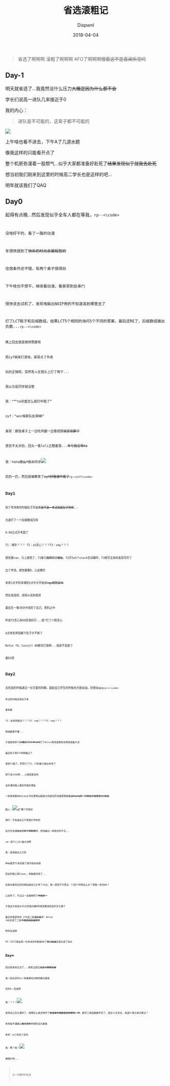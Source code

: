 ﻿---
layout:     post
title:      "省选滚粗记"
date:       2018-04-04
author:     "Dispwnl"
header-img: "img/used/006.jpg"
catalog: true
tags:
    - 日常
---
>省选了啊啊啊 滚粗了啊啊啊 AFO了啊啊啊~~慢着这不是喜闻乐见吗~~

## Day-1

明天就省选了...我竟然没什么压力~~大概是因为什么都不会~~

学长们说高一进队几率接近于0

我的内心：

>进队是不可能的，这辈子都不可能的

![](/img/qiegewala.jpg)

上午啥也看不进去，下午A了几道水题

像我这样的只能看开点了

整个机房弥漫着一股颓气...似乎大家都准备好赴死了~~结果发现似乎就我去赴死~~

想当初我们刚来到这里的时候高二学长也是这样的吧...

明年就该我们了QAQ

## Day0
起得有点晚...然后发现似乎全车人都在等我，<code>rp--<\code>

没啥好干的，看了一路的动漫

车很快就到了~~快乐的时光总是短暂的~~

住宿条件还不错，有两个桌子很得劲

下午啥也不想干，继续看动漫，看昊哥到处串门

很快该去试机了，发现电脑比NOIP用的不知道高到哪里去了

打了$LCT$板子和后缀数组，结果$LCT$5个相同的询问5个不同的答案，最后还RE了，后缀数组输出负数...<code>rp--<\code>

晚上回去就是继续颓废啦

把zyf搞来打游戏，昊哥点了外卖

玩的正嗨呢，突然有人在我头上打了两下...

我以为是同学就没管

我：“艹ta对面怎么就打中我了”

zyf：“woc咱家队友真NB”

昊哥：脚放桌子上一边吃鸡腿一边看视频~~就差抠脚了~~

感觉不太对劲，回头一看loli正瞪着我...~~幸亏我没骂ta~~

我：haha~~怎么™忘关门了~~![](/img/1234.jpg)

尬的一匹，然后就被教育了~~zyf好像被吓着了~~<code>rp-=inf<\code>

## Day1
到了考场等的时候肚子开始疼~~是不是一考试我就肚子疼啊~~...

光速打了一个后缀数组压惊

8:00正式开考题了

T1：博弈？？？ T2：sb贪心？？？T3：smg？？？

感觉要van，马上就慌了，T1暴力~~竟然打了模拟~~，T2开5e5个stack空间爆炸，T3想写主席树发现写炸了

出了考场，感觉要爆0，心态爆炸

本来1点半的讲课到2点半才开始讲~~rqy竟然没AK~~

然后发成绩，成绩从高到低排

最后在一堆30分中找的了自己，意料之中

听说T2贪心有60还很好打...我™打了个假贪心

4点多到宾馆躺下肚子才不疼了

Refun 70，Cansult 80都吊打我啊...我是不是废了

看D2吧

## Day2
去吃饭的时候遇见一位可爱的阿姨，鼓励自己学生的时候也为我加油，好感动qwq<code>rp++<\code>

考试的时候没有肚子疼

看考题

T1：肯定网络流？？？T2：smg？？？T3：smg？？？

两道题看不懂...

于是就死肝T1~~大概花了3个半小时~~打了dinic再改成费用流再改成最大流

最后终于把4个样例都过了

感觉T1稳了，草草打了T2，T3的暴力就出考场了

想T1至少60吧...心里挺紧张的

去听课的路上看到学姐在喂鱼

一转身就看间malao从书包里掏出脑袋大的面包扔池塘里喂鱼~~发出Duang的一声我估计砸晕至少3条鱼~~

路人：![](/img/1213.jpg)这™哪个学校的

我们：不知道反正不是我们学校的

这次先讲课~~主办方终于学聪明了~~，然而最后一排啥也听不见...

xm：癌T1二分+最大流啊

我：癌我就这么打的

~~开心~~感觉T1肯定稳了就开始玩命颓

回去的路上颓$Isaac$，电脑都没电了...

到莱州服务区的时候知道自己才考了15分，第一感觉不可思议，T1四个样例这么水？思路一样还WA？

心态炸了，不过过一会就释然了~~毕竟高一~~

于是这次省选以45分的接近爆0的成绩要滚回去肝文化课了

最后恭喜舒老师 270进二轮~~省队稳了~~，Refun 140也进了二轮~~不愧是候选金牌爷~~

明年加油吧

PS：D2T1我去掉一句多余的判断就$60$了~~真心脑抽~~还是太菜了QAQ

## Day∞
回归原来的生活了...熟悉又陌生~~还是习惯颓机房~~

我一回去同学以一种看稀有动物的眼光看我

同学A：您谁啊

我：？？？![](/img/423.jpg)

发现自己文化课炸了，物理怎么就讲电学了~~老连每节课都跟某杨教授一样~~，数学三角函数都学完了，语文3+文言文，英语2+单元单词笔记？

老师每节课都以~~看沙茶的~~怜悯的目光看我

老师：wjl你这个会吗

我：啊？啥？![](/img/1231.jpg)

慢慢补吧...

>记一次爆炸的省选
